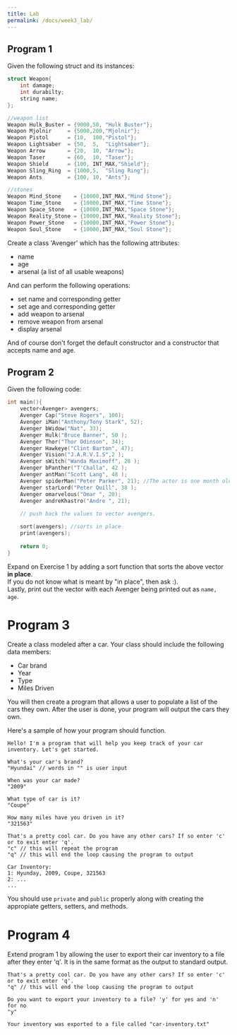 ```yaml
---
title: Lab
permalink: /docs/week3_lab/
---
```


Program 1
---
Given the following struct and its instances:

```c++
struct Weapon{
    int damage;
    int durabilty;
    string name;   
};

//weapon list
Weapon Hulk_Buster = {9000,50, "Hulk Buster"};
Weapon Mjolnir     = {5000,200,"Mjolnir"};
Weapon Pistol      = {10,  100,"Pistol"};
Weapon Lightsaber  = {50,  5,  "Lightsaber"};
Weapon Arrow       = {20,  10, "Arrow"};
Weapon Taser 	   = {60,  10, "Taser"};
Weapon Shield      = {100, INT_MAX,"Shield"};
Weapon Sling_Ring  = {1000,5,  "Sling Ring"};
Weapon Ants        = {100, 10, "Ants"};

//stones
Weapon Mind_Stone    = {10000,INT_MAX,"Mind Stone"};
Weapon Time_Stone    = {10000,INT_MAX,"Time Stone"};
Weapon Space_Stone   = {10000,INT_MAX,"Space Stone"};
Weapon Reality_Stone = {10000,INT_MAX,"Reality Stone"};
Weapon Power_Stone   = {10000,INT_MAX,"Power Stone"};
Weapon Soul_Stone    = {10000,INT_MAX,"Soul Stone"};
```
Create a class 'Avenger' which has the following attributes:

 * name
 * age
 * arsenal (a list of all usable weapons)

And can perform the following operations:

 * set name and corresponding getter
 * set age and corresponding getter
 * add weapon to arsenal
 * remove weapon from arsenal
 * display arsenal

And of course don't forget the default constructor and a constructor that accepts name and age.

Program 2
---
Given the following code:
```c++
int main(){
    vector<Avenger> avengers;
    Avenger Cap("Steve Rogers", 100);
    Avenger iMan("Anthony/Tony Stark", 52);
    Avenger bWidow("Nat", 33);
    Avenger Hulk("Bruce Banner", 50 );
    Avenger Thor("Thor Odinson", 34);
    Avenger Hawkeye("Clint Barton", 47);
    Avenger Vision("J.A.R.V.I.S",2 );
    Avenger sWitch("Wanda Maximoff", 28 );
    Avenger bPanther("T'Challa", 42 );
    Avenger antMan("Scott Lang", 48 );
    Avenger spiderMan("Peter Parker", 21); //The actor is one month older exactly than Andre!
    Avenger starLord("Peter Quill", 38 );
    Avenger omarvelous("Omar ", 20); 
    Avenger andreKhastro("Andre ", 21);   
    
    // push back the values to vector avengers.

    sort(avengers); //sorts in place
    print(avengers);
    
    return 0;
}
```
Expand on Exercise 1 by adding a sort function that sorts the above vector **in place**. </br>
If you do not know what is meant by "in place", then ask :). </br>
Lastly, print out the vector with each Avenger being printed out as `name, age`.


# Program 3

Create a class modeled after a car. Your class should include the following data members:

* Car brand
* Year
* Type
* Miles Driven

You will then create a program that allows a user to populate a list of the cars they own. After the user is done, your program will output the cars they own.

Here's a sample of how your program should function.

```
Hello! I'm a program that will help you keep track of your car inventory. Let's get started.

What's your car's brand?
"Hyundai" // words in "" is user input

When was your car made?
"2009"

What type of car is it?
"Coupe"

How many miles have you driven in it?
"321563"

That's a pretty cool car. Do you have any other cars? If so enter 'c' or to exit enter 'q'.
"c" // this will repeat the program
"q" // this will end the loop causing the program to output

Car Inventory:
1: Hyunday, 2009, Coupe, 321563
2: ...
...
```

You should use `private` and `public` properly along with creating the appropiate getters, setters, and methods.

# Program 4

Extend program 1 by allowing the user to export their car inventory to a file after they enter 'q'. It is in the same format as the output to standard output.

```
That's a pretty cool car. Do you have any other cars? If so enter 'c' or to exit enter 'q'.
"q" // this will end the loop causing the program to output

Do you want to export your inventory to a file? 'y' for yes and 'n' for no
"y"

Your inventory was exported to a file called "car-inventory.txt"
```
